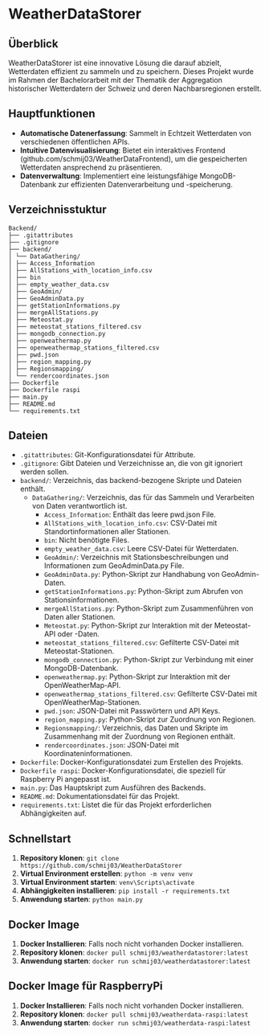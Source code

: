 # WeatherDataStorer

## Überblick
WeatherDataStorer ist eine innovative Lösung die darauf abzielt, Wetterdaten effizient zu sammeln und zu speichern. Dieses Projekt wurde im Rahmen der Bachelorarbeit mit der Thematik der Aggregation historischer Wetterdatern der Schweiz und deren Nachbarsregionen erstellt.

## Hauptfunktionen
- **Automatische Datenerfassung**: Sammelt in Echtzeit Wetterdaten von verschiedenen öffentlichen APIs.
- **Intuitive Datenvisualisierung**: Bietet ein interaktives Frontend (github.com/schmij03/WeatherDataFrontend), um die gespeicherten Wetterdaten ansprechend zu präsentieren.
- **Datenverwaltung**: Implementiert eine leistungsfähige MongoDB-Datenbank zur effizienten Datenverarbeitung und -speicherung.

## Verzeichnisstuktur
```
Backend/
├── .gitattributes
├── .gitignore
├── backend/
│ └── DataGathering/
│ ├── Access_Information
│ ├── AllStations_with_location_info.csv
│ ├── bin
│ ├── empty_weather_data.csv
│ ├── GeoAdmin/
│ ├── GeoAdminData.py
│ ├── getStationInformations.py
│ ├── mergeAllStations.py
│ ├── Meteostat.py
│ ├── meteostat_stations_filtered.csv
│ ├── mongodb_connection.py
│ ├── openweathermap.py
│ ├── openweathermap_stations_filtered.csv
│ ├── pwd.json
│ ├── region_mapping.py
│ ├── Regionsmapping/
│ └── rendercoordinates.json
├── Dockerfile
├── Dockerfile raspi
├── main.py
├── README.md
└── requirements.txt
```

## Dateien
- `.gitattributes`: Git-Konfigurationsdatei für Attribute.
- `.gitignore`: Gibt Dateien und Verzeichnisse an, die von git ignoriert werden sollen.
- `backend/`: Verzeichnis, das backend-bezogene Skripte und Dateien enthält.
    - `DataGathering/`: Verzeichnis, das für das Sammeln und Verarbeiten von Daten verantwortlich ist.
        - `Access_Information`: Enthält das leere pwd.json File.
        - `AllStations_with_location_info.csv`: CSV-Datei mit Standortinformationen aller Stationen.
        - `bin`: Nicht benötigte Files.
        - `empty_weather_data.csv`: Leere CSV-Datei für Wetterdaten.
        - `GeoAdmin/`: Verzeichnis mit Stationsbeschreibungen und Informationen zum GeoAdminData.py File.
        - `GeoAdminData.py`: Python-Skript zur Handhabung von GeoAdmin-Daten.
        - `getStationInformations.py`: Python-Skript zum Abrufen von Stationsinformationen.
        - `mergeAllStations.py`: Python-Skript zum Zusammenführen von Daten aller Stationen.
        - `Meteostat.py`: Python-Skript zur Interaktion mit der Meteostat-API oder -Daten.
        - `meteostat_stations_filtered.csv`: Gefilterte CSV-Datei mit Meteostat-Stationen.
        - `mongodb_connection.py`: Python-Skript zur Verbindung mit einer MongoDB-Datenbank.
        - `openweathermap.py`: Python-Skript zur Interaktion mit der OpenWeatherMap-API.
        - `openweathermap_stations_filtered.csv`: Gefilterte CSV-Datei mit OpenWeatherMap-Stationen.
        - `pwd.json`: JSON-Datei mit Passwörtern und API Keys.
        - `region_mapping.py`: Python-Skript zur Zuordnung von Regionen.
        - `Regionsmapping/`: Verzeichnis, das Daten und Skripte im Zusammenhang mit der Zuordnung von Regionen enthält.
        - `rendercoordinates.json`: JSON-Datei mit Koordinateninformationen.
- `Dockerfile`: Docker-Konfigurationsdatei zum Erstellen des Projekts.
- `Dockerfile raspi`: Docker-Konfigurationsdatei, die speziell für Raspberry Pi angepasst ist.
- `main.py`: Das Hauptskript zum Ausführen des Backends.
- `README.md`: Dokumentationsdatei für das Projekt.
- `requirements.txt`: Listet die für das Projekt erforderlichen Abhängigkeiten auf.


## Schnellstart
1. **Repository klonen**: `git clone https://github.com/schmij03/WeatherDataStorer`
2. **Virtual Environment erstellen**: `python -m venv venv`
3. **Virtual Environment starten**: `venv\Scripts\activate`
4. **Abhängigkeiten installieren**: `pip install -r requirements.txt`
5. **Anwendung starten**: `python main.py`

## Docker Image
1. **Docker Installieren**: Falls noch nicht vorhanden Docker installieren.
2. **Repository klonen**: `docker pull schmij03/weatherdatastorer:latest`
3. **Anwendung starten**: `docker run schmij03/weatherdatastorer:latest`

## Docker Image für RaspberryPi
1. **Docker Installieren**: Falls noch nicht vorhanden Docker installieren.
2. **Repository klonen**: `docker pull schmij03/weatherdata-raspi:latest`
3. **Anwendung starten**: `docker run schmij03/weatherdata-raspi:latest`


